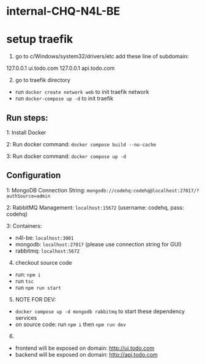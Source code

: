 # internal-CHQ-N4L-BE

# setup traefik
1. go to c/Windows/system32/drivers/etc add these line of subdomain:
  
  127.0.0.1 ui.todo.com
  127.0.0.1 api.todo.com

2. go to traefik directory
  - run `docker create network web` to init traefik network
  - run `docker-compose up -d` to init traefik

## Run steps:

1: Install Docker

2: Run docker command: `docker compose build --no-cache`

3: Run docker command: `docker compose up -d`

## Configuration
1: MongoDB Connection String: `mongodb://codehq:codehq@localhost:27017/?authSource=admin`

2: RabbitMQ Management: `localhost:15672` (username: codehq, pass: codehq)

3: Containers:
  - n4l-be: `localhost:3001`
  - mongodb: `localhost:27017` (please use connection string for GUI)
  - rabbitmq: `localhost:5672`

4. checkout source code
  - run: `npm i`
  - run `tsc`
  - run `npm run start`

5. NOTE FOR DEV:
  - `docker compose up -d mongodb rabbitmq` to start these dependency services
  - on source code: run `npm i` then `npm run dev`

6.
  - frontend will be exposed on domain: http://ui.todo.com
  - backend will be exposed on domain: http://api.todo.com

